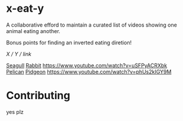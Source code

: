 # x-eat-y

A collaborative efford to maintain a curated list of videos showing one animal eating another.

Bonus points for finding an inverted eating diretion!

*X / Y / link*

[Seagull](https://en.wikipedia.org/wiki/Gull)     [Rabbit](https://en.wikipedia.org/wiki/Rabbit)     https://www.youtube.com/watch?v=uSFPyACRXbk  
[Pelican](https://en.wikipedia.org/wiki/Pelican)  [Pidgeon](https://en.wikipedia.org/wiki/Pidgeon)   https://www.youtube.com/watch?v=phUs2kIGY9M


# Contributing

yes plz

